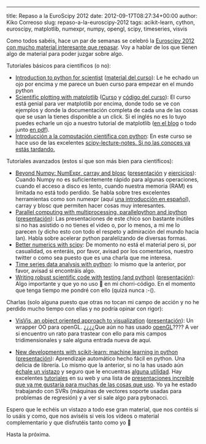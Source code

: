 ---
title: Repaso a la EuroScipy 2012
date: 2012-09-17T08:27:34+00:00
author: Kiko Correoso
slug: repaso-a-la-euroscipy-2012
tags: acikit-learn, cython, euroscipy, matplotlib, numexpr, numpy, opengl, scipy, timeseries, visvis

Como todos sabéis, hace un par de semanas se celebró la [Euroscipy 2012 con mucho material interesante que repasar](http://www.euroscipy.org/conference/euroscipy2012). Voy a hablar de los que tienen algo de material para poder juzgar sobre algo.

Tutoriales básicos para científicos (o no):

  * [Introduction to python for scientist](http://www.euroscipy.org/talk/6563) ([material del curso](http://www.euroscipy.org/file/9018?vid=download)): Le he echado un ojo por encima y me parece un buen curso para empezar en el mundo python
  * [Scientific plotting with matplotlib](http://www.euroscipy.org/talk/6573) ([Curso](http://webloria.loria.fr/~rougier/teaching/matplotlib/) y [código del curso](https://github.com/rougier/scipy-lecture-notes/tree/euroscipy-2012/intro/matplotlib)): El curso está genial para ver matplotlib por encima, donde todo se ve con ejemplos y donde la documentación completa de cada una de las cosas que se usan la tienes disponible a un click. Si el inglés no es lo tuyo puedes echarle un ojo a nuestro tutorial de matplotlib ([en el blog](https://pybonacci.org/tag/tutorial-matplotlib-pyplot/) o todo junto [en pdf](https://pybonacci.org/images/2012/08/tutorial-de-matplotlib-pyplotv0-1-201208311.pdf)).
  * [Introducción a la computación científica con python](http://www.euroscipy.org/talk/6578): En este curso se hace uso de las excelentes [scipy-lecture-notes. Si no las conoces ya estás tardando.](http://scipy-lectures.github.com/)

Tutoriales avanzados (estos sí que son más bien para científicos):

  * [Beyond Numpy: NumExpr, carray and blosc](http://www.euroscipy.org/talk/6602) ([presentación](http://www.euroscipy.org/file/8920?vid=download) y [ejercicios](http://www.euroscipy.org/file/8921?vid=download)): Cuando Numpy no es suficientemente rápido para algunas operaciones, cuando el acceso a disco es lento, cuando nuestra memoria (RAM) es limitada no está todo perdido. Se habla sobre tres excelentes herramientas como son numexpr (aquí [una introducción en español](http://www.slideshare.net/kikocorreoso/numexpr-python-madrid-13428246)), carray y blosc que permiten hacer cosas muy interesantes.
  * [Parallel computing with multiprocessing, parallelpython and ipython](http://www.euroscipy.org/talk/6612) ([presentación](http://www.euroscipy.org/file/9017?vid=download)): Las presentaciones de este chico son bastante inútiles si no has asistido o no tienes el video o, por lo menos, a mi me lo parecen (y dicho esto con todo el respeto y admiración del mundo hacia Ian). Habla sobre acelerar python paralelizando de diversas formas.
  * [Better numerics with scipy](http://www.euroscipy.org/talk/6617): De momento no está el material pero si, por casualidad, os enteráis, por favor, avisad por los comentarios, nuestro twitter o como sea puesto que es una charla que me interesa.
  * [Time series data analysis with python](http://www.euroscipy.org/talk/6629): lo mismo que la anterior, por favor, avisad si encontráis algo.
  * [Writing robust scientific code with testing (and python)](http://www.euroscipy.org/talk/6634) ([presentación](http://www.euroscipy.org/file/8962?vid=download)): Algo importante y que yo no uso 🙁 en mi chorri-código. En el momento que tenga tiempo me pondré con ello (quizá nunca :-().

Charlas (solo alguna puesto que otras no tocan mi campo de acción y no he perdido mucho tiempo con ellas y no podría opinar con rigor):

  * [VisVis, an object oriented approach to visualization](http://www.euroscipy.org/talk/6784) ([presentación](http://www.euroscipy.org/file/9036?vid=download)): Un wrapper OO para openGL. ¿¿¿¿Que aún no has usado [openGL](http://pyopengl.sourceforge.net/)???? A ver si encuentro un rato para trastear con ello para mis campos tridimensionales y sale alguna entrada nueva de aquí.

  * [New developments with scikit-learn: machine learning in python](http://www.euroscipy.org/talk/6856) ([presentación](http://www.euroscipy.org/file/9010?vid=download)): Aprendizaje automático hecho fácil en python. Una delicia de librería. Lo mismo que la anterior, si no la has usado aún [échale un vistazo](http://scikit-learn.org/stable/) y seguro que le encuentras [alguna utilidad](http://scikit-learn.org/stable/auto_examples/index.html). Hay excelentes [tutoriales](http://scikit-learn.org/stable/user_guide.html) en su web y una lista de [presentaciones increible que ya me gustaría para muchas de las cosas que uso](http://scikit-learn.org/stable/presentations.html). Yo ya he estado trabajando con SVRs (máquinas de vectores soporte usadas para problemas de regresión) y a ver si sale algo para pybonacci.

Espero que le echéis un vistazo a todo ese gran material, que nos contéis si lo usáis y como, que nos aviséis si veis los vídeos o material complementario y que disfrutéis tanto como yo 🙂

Hasta la próxima.